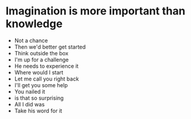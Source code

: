 # Imagination is more important than knowledge

* Not a chance
* Then we'd better get started
* Think outside the box
* I'm up for a challenge
* He needs to experience it
* Where would I start
* Let me call you right back
* I'll get you some help
* You nailed it
* is that so surprising
* All I did was
* Take his word for it
